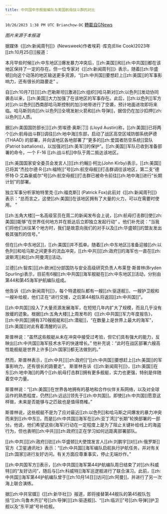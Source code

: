 ```yaml
---
title: 中共国中东舰艇编队与美国航母战斗群的对比
---
```

`10/26/2023 1:38 PM UTC Brianchow-DC` [轉載自GNews](https://gnews.org/articles/1884111)

*图片来源于本报道*

据媒体《[[zh:新闻周刊]]》(Newsweek)作者埃莉 ·库克(Ellie Cook)2023年[[zh:10月25日]]报道：

本月早些时候[[zh:中东地区]]爆发暴力冲突后，[[zh:美国]]和[[zh:中共国]]都在该地区保持了一定的存在。但一位专家对《[[zh:新闻周刊]]》表示，随着[[zh:华盛顿]]向这个动荡的地区输送更多资源，“[[zh:中共国]]要想赶上[[zh:美国]]的军事影响力，还有很长的路要走” 。

自[[zh:10月7日]][[zh:巴勒斯坦]]激进[[zh:组织]]哈马斯对[[zh:以色列]]发动协同袭击以来，[[zh:美国]]大力加强了在该地区的军事存在。此后，[[zh:以色列]]军方对[[zh:以色列]]西南部哈马斯控制的加沙地带进行了空袭，预计地面进攻即将来临。哈马斯则向[[zh:以色列]]全境发射火箭和[[zh:导弹]]，据信仍在加沙扣押[[zh:以色列]]人质。

据[[zh:美国国防部长]][[zh:劳埃德·奥斯汀]] (Lloyd Austin)称，[[zh:美国]]已将两个[[zh:航母战斗群]]调往[[zh:地中海]]东部，启动了战区高空区域防御系统萨德(THAAD) 的部署，并向该地区各地部署了“更多的[[zh:爱国者防空系统]]营队(Patriot battalions)，以加强对[[zh:美军]]的保护”。[[zh:美国]]军队已收到准备部署的命令，一个 F-16 [[zh:战斗机]]中队于周二抵达该地区。

[[zh:美国国家安全委员会发言人]][[zh:约翰]]·柯比(John Kirby)表示，[[zh:美国]]已将其“杰拉尔德·R·[[zh:福特]]”号[[zh:航空母舰]]打击群调往该地区，第二支“德怀特·D·艾森豪威尔”号[[zh:航空母舰]]打击群已被命令前往[[zh:地中海]]进行“长期计划”的部署。

独立军事分析家帕特里克·[[zh:福克斯]] (Patrick Fox)此前对《[[zh:新闻周刊]]》表示：“总而言之，这使[[zh:美国]]在该地区拥有了大量的火力，可以在需要时使用。 ”

[[zh:五角大楼]]一名高级官员在周二的新闻发布会上说，[[zh:航母打击群]]使[[zh:美国]]能够“在世界任何地方并在抵达后立即独立发起行动” 。他们补充说：“当我们将他们派往某个地方时，我们是故意向我们的对手以及[[zh:华盛顿]]的盟友发出极其强烈的信号。”

但在[[zh:中东地区]]，[[zh:美国]]并不孤单。随着[[zh:中东地区]]准备迎接[[zh:以色列]]和哈马斯之间更多的流血冲突，[[zh:中共]][[zh:政府]]的海军也一直在[[zh:波斯湾]]和[[zh:阿曼湾]]活动。

兰德[[zh:智库]][[zh:欧洲]]分部国防与安全高级研究负责人布莱登·斯普林(Bryden Spurling)表示，目前有6艘[[zh:中共国]]海军舰艇在[[zh:中东地区]]活动，分别由第44和第45海军护航编队组成。

他告诉《[[zh:新闻周刊]]》，每个特遣舰队都有一艘[[zh:驱逐舰]]、一艘护卫舰和一艘补给舰，他们正在“进行交接，之后第44舰队将返回[[zh:中共国]]”。

[[zh:中共国]]投入了大量资源发展海军，在短短几年内扩大了规模，而且几乎没有放缓的迹象。根据[[zh:五角大楼]]上周发布的《[[zh:中共国]]军力年度报告》，[[zh:中共国]]拥有370艘舰艇和[[zh:潜艇]]，“在数量上是世界上最大的海军”，[[zh:美国]]对此有着清醒的认识。

斯普林说：“虽然这些舰艇从未在冲突中接受过考验，但它们具有强大的能力，反映出[[zh:中共国]]海军技术水平的快速增长。” 他补充说：“此时在战区部署六艘高性能舰艇是世界上许多[[zh:国家]]都无法做到的。”

然而，斯普林表示，[[zh:中共]][[zh:政府]]“[[zh:中共国]]要想赶上[[zh:美国]]的军事影响力，还有很长的路要走”。 斯普林告诉《[[zh:新闻周刊]]》，[[zh:美国]]在东[[zh:地中海]]的两个[[zh:航母打击群]]拥有更多舰艇，实力也更强，特别是伴随着空中力量。

斯普林说：“[[zh:美国]]在世界各地拥有的基地和合作伙伴关系网络，以及对全球运作的熟悉程度，仍然[[zh:远远]]领先于[[zh:中共国]]。即使[[zh:中共国]]愿意这样做，未来是否能够与之匹敌也是值得商榷。”

斯普林说，这些舰艇不是为了应对最近[[zh:以色列]]和哈马斯之间爆发的暴力冲突而来到[[zh:中东]]，而是[[zh:中共国]]海军在[[zh:亚丁湾]]“长期”轮换部署的一部分。他说，他们希望这些(海军)行动在一定程度上是为了阻止关键补给线上的海盗行为，但也表明[[zh:中共]][[zh:政府]]正在学习如何远距离部署部队。

[[zh:中共]][[zh:政府]]驻[[zh:华盛顿]]大使馆发言人[[zh:刘鹏宇]]对[[zh:俄罗斯]]官方《卫星通讯社》表示：“[[zh:中共国]]海军编队启航执行护航任务，并对有关[[zh:国家]]进行友好访问。有关方面应尊重事实，停止无端炒作。”

[[zh:中共国军方]]表示，[[zh:中共国]]海军第44护航编队周日结束了对[[zh:科威特]]的“友好访问”，随后与[[zh:科威特]]海军巡逻舰进行了联合演习。此前，[[zh:中共国]]海军第44护航编队曾于[[zh:10月14日]]访问[[zh:阿曼]]，并进行了另一次海上联合演练。

据[[zh:中共官媒]]《[[zh:新华社]]》报道，即将接替第44舰队的第45舰队包括“[[zh:乌鲁木齐]]”号[[zh:导弹]][[zh:驱逐舰]]、“[[zh:临沂]]”号[[zh:导弹]]护卫舰以及“东平湖”号补给舰。
